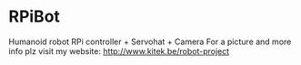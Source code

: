 # RPiBot
Humanoid robot RPi controller + Servohat + Camera 
For a picture and more info plz visit my website:
<a href="url">http://www.kitek.be/robot-project</a>
